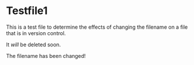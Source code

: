   # Testfile1
  
  This is a test file to determine the effects of changing the filename on a file that is in version control.
  
  It _will_ be deleted soon.

The filename has been changed!
